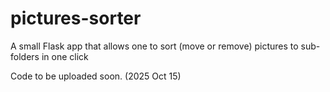 # pictures-sorter
A small Flask app that allows one to sort (move or remove) pictures to sub-folders in one click


Code to be uploaded soon.
(2025 Oct 15)
